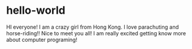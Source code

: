 # hello-world
HI everyone!
I am a crazy girl from Hong Kong. I love parachuting and horse-riding!!
Nice to meet you all!
I am really excited getting know more about computer programing!
